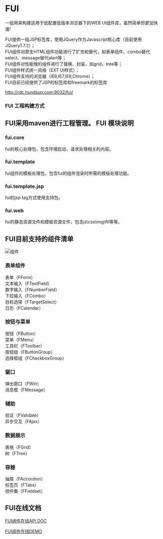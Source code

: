 FUI
===

一组用来构建适用于低配置低版本浏览器下的WEB UI组件库，虽然简单但更加快速!<br>

  FUI提供一组JSP标签库，使用JQuery作为Javascript核心库（目前使用JQuery1.7.2）；<br>
  FUI组件对原生HTML组件功能进行了扩充和替代，如表单组件、combo替代select、message替代alert等；<br>
  FUI组件对性能慢的组件进行了替换、封装，如grid，tree等；<br>
  FUI组件样式统一风格（EXT UI样式）；<br>
  FUI组件支持的浏览器（IE6,IE7,IE8,Chrome）；<br>
  FUI目前已经提供了JSP的标签库和freemark的标签库<br>

http://rdc.hundsun.com:9032/fui/
### FUI 工程构建方式
FUI采用maven进行工程管理。
FUI 模块说明
---
### fui.core
fui的核心处理包，包含环境启动、请求处理相关的内容。
### fui.template
fui组件的模板处理包，包含fui的组件渲染时所需的模板处理功能。
### fui.template.jsp
fui的jsp tag方式使用支持包。
### fui.web
fui的静态资源文件和模板资源文件，包含js\css\img\ftl等等。

FUI目前支持的组件清单
---
![组件](http://rdc.hundsun.com:9032/fui/resource/images/fui.png)

### 表单组件
表单（FForm）<br/>
文本输入（FTextField）<br/>
数字输入（FNumberField）<br/>
下拉输入（FCombo）<br/>
目标选择（FTargetSelect）<br/>
日历（FCalendar）<br/>
### 按钮与菜单
按钮（FButton）<br/>
菜单（FMenu）<br/>
工具栏（FToolbar）<br/>
按钮组（FButtonGroup）<br/>
选择框组（FCheckboxGroup）<br/>
### 窗口
弹出窗口（FWin）<br/>
消息框（FMessage）<br/>
### 辅助
验证（FValidate）<br/>
异步交互（FAjax）<br/>
### 数据展示
表格（FGrid）<br/>
树（FTree）<br/>
### 容器
抽屉（FAccordion）<br/>
标签页（FTabs）<br/>
控件集（FFieldset）<br/>
## FUI在线文档
[FUI组件在线API DOC](http://rdc.hundsun.com:9032/fui/documentation/index.html)

[FUI组件在线DEMO](http://rdc.hundsun.com:9032/fui/demo/index.jsp)
